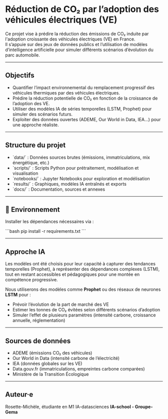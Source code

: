 # Réduction de CO₂ par l’adoption des véhicules électriques (VE)

Ce projet vise à prédire la réduction des émissions de CO₂ induite par l'adoption croissante des véhicules électriques (VE) en France.  
Il s’appuie sur des jeux de données publics et l’utilisation de modèles d’intelligence artificielle pour simuler différents scénarios d’évolution du parc automobile.

---

## Objectifs

- Quantifier l’impact environnemental du remplacement progressif des véhicules thermiques par des véhicules électriques.
- Prédire la réduction potentielle de CO₂ en fonction de la croissance de l’adoption des VE.
- Utiliser des modèles IA de séries temporelles (LSTM, Prophet) pour simuler des scénarios futurs.
- Exploiter des données ouvertes (ADEME, Our World in Data, IEA...) pour une approche réaliste.

---

## Structure du projet

- \`data/\` : Données sources brutes (émissions, immatriculations, mix énergétique, etc.)
- \`scripts/\` : Scripts Python pour prétraitement, modélisation et visualisation
- \`notebooks/\` : Jupyter Notebooks pour exploration et modélisation
- \`results/\` : Graphiques, modèles IA entraînés et exports
- \`docs/\` : Documentation, sources et annexes

---

## 🔧 Environnement

Installer les dépendances nécessaires via :

\`\`\`bash
pip install -r requirements.txt
\`\`\`

---

## Approche IA

Les modèles ont été choisis pour leur capacité à capturer des tendances temporelles (Prophet), à représenter des dépendances complexes (LSTM), tout en restant accessibles et pédagogiques pour une montée en compétence progressive.

Nous utiliserons des modèles comme **Prophet** ou des réseaux de neurones **LSTM** pour :

- Prévoir l’évolution de la part de marché des VE
- Estimer les tonnes de CO₂ évitées selon différents scénarios d’adoption
- Simuler l’effet de plusieurs paramètres (intensité carbone, croissance annuelle, réglementation)

---

## Sources de données

- ADEME (émissions CO₂ des véhicules)
- Our World in Data (intensité carbone de l’électricité)
- IEA (données globales sur les VE)
- Data.gouv.fr (immatriculations, empreintes carbone comparées)
- Ministère de la Transition Écologique

---

## Auteur·e
Rosette-Michèle, étudiante en M1 IA-datasciences
**IA-school - Groupe-Gema**

